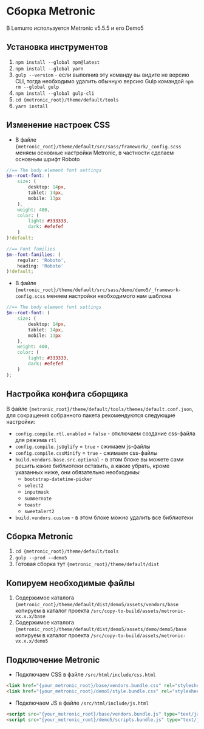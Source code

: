 # Сборка Metronic
В Lemurro используется Metronic v5.5.5 и его Demo5

## Установка инструментов
1. `npm install --global npm@latest`
2. `npm install --global yarn`
3. `gulp --version` - если выполнив эту команду вы видите не версию CLI, тогда необходимо удалить обычную версию Gulp командой `npm rm --global gulp`
4. `npm install --global gulp-cli`
5. `cd {metronic_root}/theme/default/tools`
6. `yarn install`

## Изменение настроек CSS
- В файле `{metronic_root}/theme/default/src/sass/framework/_config.scss` меняем основные настройки Metronic, в частности сделаем основным шрифт Roboto
```scss
//== The body element font settings
$m--root-font: (
    size: (
        desktop: 14px,
        tablet: 14px,
        mobile: 13px
    ),
    weight: 400,
    color: (
        light: #333333,
        dark: #efefef
    )
)!default;

//== Font families
$m--font-families: (
    regular: 'Roboto',
    heading: 'Roboto'
)!default;
```
- В файле `{metronic_root}/theme/default/src/sass/demo/demo5/_framework-config.scss` меняем настройки необходимого нам шаблона
```scss
//== The body element font settings
$m--root-font: (
    size: (
        desktop: 14px,
        tablet: 14px,
        mobile: 13px
    ),
    weight: 400,
    color: (
        light: #333333,
        dark: #efefef
    )
);
```

## Настройка конфига сборщика
В файле `{metronic_root}/theme/default/tools/themes/default.conf.json`, для сокращения собранного пакета рекомендуются следующие настройки:
- `config.compile.rtl.enabled` = `false` - отключаем создание css-файла для режима `rtl`
- `config.compile.jsUglify` = `true` - сжимаем js-файлы
- `config.compile.cssMinify` = `true` - сжимаем css-файлы
- `build.vendors.base.src.optional` - в этом блоке вы можете сами решить какие библиотеки оставить, а какие убрать, кроме указанных ниже, они обязательно необходимы:
    - `bootstrap-datetime-picker`
    - `select2`
    - `inputmask`
    - `summernote`
    - `toastr`
    - `sweetalert2`
- `build.vendors.custom` - в этом блоке можно удалить все библиотеки

## Сборка Metronic
1. `cd {metronic_root}/theme/default/tools`
2. `gulp --prod --demo5`
3. Готовая сборка тут `{metronic_root}/theme/default/dist`

## Копируем необходимые файлы
1. Содержимое каталога `{metronic_root}/theme/default/dist/demo5/assets/vendors/base` копируем в каталог проекта `/src/copy-to-build/assets/metronic-vx.x.x/base`
2. Содержимое каталога `{metronic_root}/theme/default/dist/demo5/assets/demo/demo5/base` копируем в каталог проекта `/src/copy-to-build/assets/metronic-vx.x.x/demo5`

## Подключение Metronic
- Подключаем CSS в файле `/src/html/include/css.html`
```html
<link href="{your_metronic_root}/base/vendors.bundle.css" rel="stylesheet" type="text/css">
<link href="{your_metronic_root}/demo5/style.bundle.css" rel="stylesheet" type="text/css">
```
- Подключаем JS в файле `/src/html/include/js.html`
```html
<script src="{your_metronic_root}/base/vendors.bundle.js" type="text/javascript"></script>
<script src="{your_metronic_root}/demo5/scripts.bundle.js" type="text/javascript"></script>
```